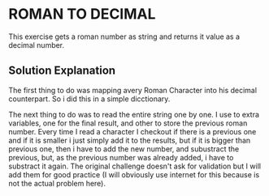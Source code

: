# ROMAN TO DECIMAL

This exercise gets a roman number as string and returns it value as a decimal number.

## Solution Explanation

The first thing to do was mapping avery Roman Character into his decimal counterpart. So i did this in a simple dicctionary.

The next thing to do was to read the entire string one by one. I use to extra variables, one for the final result, and other to store the previous roman number. Every time I read a character I checkout if there is a previous one and if it is smaller i just simply add it to the results, but if it is bigger than previous one, then i have to add the new number, and subustract the previous, but, as the previous number was already added, i have to substract it again.
The original challenge doesn't ask for validation but I will add them for good practice (I will obviously use internet for this because is not the actual problem here).